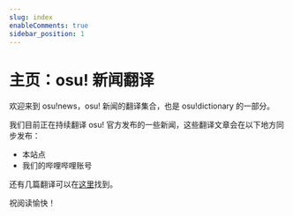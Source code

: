 ```yaml
---
slug: index
enableComments: true
sidebar_position: 1
---
```


# 主页：osu! 新闻翻译

欢迎来到 osu!news，osu! 新闻的翻译集合，也是 osu!dictionary 的一部分。

我们目前正在持续翻译 osu! 官方发布的一些新闻，这些翻译文章会在以下地方同步发布：

- 本站点
- 我们的哔哩哔哩账号

还有几篇翻译可以在[这里](https://ohdmire.github.io/osu)找到。

祝阅读愉快！

<!-- truncate -->
